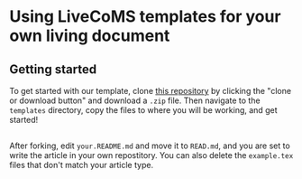 # Using LiveCoMS templates for your own living document

## Getting started

To get started with our template, clone [this repository](https://github.com/livecomsjournal/article_templates) by clicking the "clone or download button" and download a `.zip` file. Then navigate to
the `templates` directory, copy the files to where you will be
working, and get started!

##

After forking, edit `your.README.md` and move it to `READ.md`, and you
are set to write the article in your own repostitory. You can also
delete the `example.tex` files that don't match your article type.